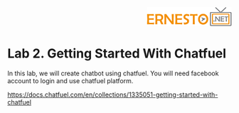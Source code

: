 <img align="right" src="./logo.png">

<br><br>

Lab 2. Getting Started With Chatfuel
=====================================

In this lab, we will create chatbot using chatfuel. You will need facebook account to login and use chatfuel platform.

https://docs.chatfuel.com/en/collections/1335051-getting-started-with-chatfuel